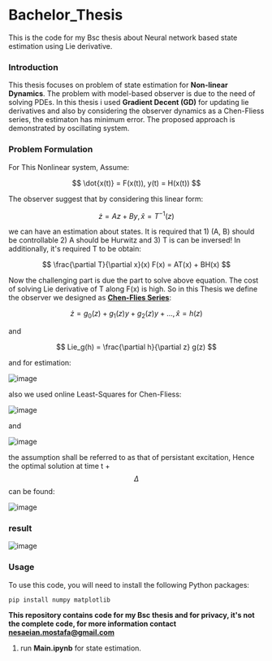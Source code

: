 # Bachelor_Thesis
This is the code for my Bsc thesis about Neural network based state estimation using Lie derivative.




### Introduction
This thesis focuses on problem of state estimation for **Non-linear Dynamics**. The problem with model-based observer is due to the need of solving PDEs. In this thesis i used **Gradient Decent (GD)** for updating lie derivatives and also by considering the observer dynamics as a Chen-Fliess series, the estimaton has minimum error. The proposed approach is demonstrated by oscillating system.

### Problem Formulation
For This Nonlinear system, Assume:

$$
\dot{x(t)} = F(x(t)),
y(t) = H(x(t))
$$

The observer suggest that by considering this linear form:

$$
\dot{z} = Az + By,
\hat{x} = T^{-1}(z)
$$

we can have an estimation about states. It is required that 1) (A, B) should be controllable 2) A should be Hurwitz and 3) T is can be inversed!
In additionally, it's required T to be obtain:

$$
\frac{\partial T}{\partial x}(x) F(x) = AT(x) + BH(x)
$$

Now the challenging part is due the part to solve above equation. The cost of solving Lie derivative of T along F(x) is high. So in this Thesis we define the observer we designed as **[Chen-Flies Series](https://github.com/iperezav/CFSpy)**:

$$
\dot{z} = g_0(z) + g_1(z)y + g_2(z)y + ... ,
\hat{x} = h(z)
$$

and

$$
Lie_g(h) = \frac{\partial h}{\partial z} g(z)
$$

and for estimation:

![image](https://github.com/user-attachments/assets/46030f61-b5dc-41e4-9c70-a6c96eb45b54)

also we used online Least-Squares for Chen-Fliess:

![image](https://github.com/user-attachments/assets/60f8f51c-c58f-4ce0-a616-e1d0d7ade6b1)

and

![image](https://github.com/user-attachments/assets/f600ceab-f7fc-43b3-8140-c09a9deec349)

the assumption shall be referred to as that of persistant excitation, Hence the optimal solution at time t + $$\Delta$$ can be found:

![image](https://github.com/user-attachments/assets/83ab9554-721f-4de5-b1a9-f6258cc14bdf)

### result

![image](https://github.com/user-attachments/assets/e7196ac5-2d5e-4d16-9b08-349787b7e98b)



### Usage 

To use this code, you will need to install the following Python packages:

```
pip install numpy matplotlib
```

**This repository contains code for my Bsc thesis and for privacy, it's not the complete code, for more information contact nesaeian.mostafa@gmail.com**

1) run **Main.ipynb** for state estimation.

